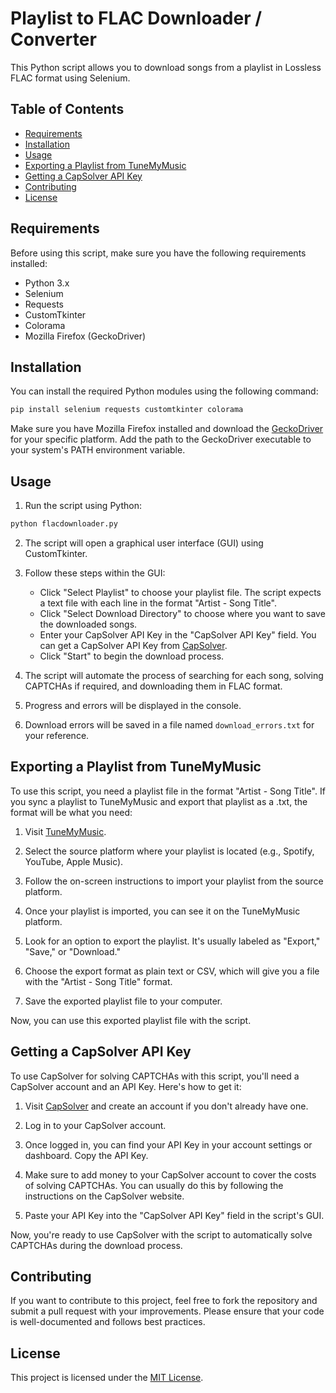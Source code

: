 # Playlist to FLAC Downloader / Converter

This Python script allows you to download songs from a playlist in Lossless FLAC format using Selenium.

## Table of Contents
- [Requirements](#requirements)
- [Installation](#installation)
- [Usage](#usage)
- [Exporting a Playlist from TuneMyMusic](#exporting-a-playlist-from-tunemymusic)
- [Getting a CapSolver API Key](#getting-a-capsolver-api-key)
- [Contributing](#contributing)
- [License](#license)

## Requirements

Before using this script, make sure you have the following requirements installed:
- Python 3.x
- Selenium
- Requests
- CustomTkinter
- Colorama
- Mozilla Firefox (GeckoDriver)

## Installation

You can install the required Python modules using the following command:

```bash
pip install selenium requests customtkinter colorama
```

Make sure you have Mozilla Firefox installed and download the [GeckoDriver](https://github.com/mozilla/geckodriver/releases) for your specific platform. Add the path to the GeckoDriver executable to your system's PATH environment variable.

## Usage

1. Run the script using Python:

```bash
python flacdownloader.py
```

2. The script will open a graphical user interface (GUI) using CustomTkinter.

3. Follow these steps within the GUI:
   - Click "Select Playlist" to choose your playlist file. The script expects a text file with each line in the format "Artist - Song Title".
   - Click "Select Download Directory" to choose where you want to save the downloaded songs.
   - Enter your CapSolver API Key in the "CapSolver API Key" field. You can get a CapSolver API Key from [CapSolver](https://capsolver.com/).
   - Click "Start" to begin the download process.

4. The script will automate the process of searching for each song, solving CAPTCHAs if required, and downloading them in FLAC format.

5. Progress and errors will be displayed in the console.

6. Download errors will be saved in a file named `download_errors.txt` for your reference.

## Exporting a Playlist from TuneMyMusic

To use this script, you need a playlist file in the format "Artist - Song Title". If you sync a playlist to TuneMyMusic and export that playlist as a .txt, the format will be what you need:

1. Visit [TuneMyMusic](https://www.tunemymusic.com/).

2. Select the source platform where your playlist is located (e.g., Spotify, YouTube, Apple Music).

3. Follow the on-screen instructions to import your playlist from the source platform.

4. Once your playlist is imported, you can see it on the TuneMyMusic platform.

5. Look for an option to export the playlist. It's usually labeled as "Export," "Save," or "Download."

6. Choose the export format as plain text or CSV, which will give you a file with the "Artist - Song Title" format.

7. Save the exported playlist file to your computer.

Now, you can use this exported playlist file with the script.

## Getting a CapSolver API Key

To use CapSolver for solving CAPTCHAs with this script, you'll need a CapSolver account and an API Key. Here's how to get it:

1. Visit [CapSolver](https://capsolver.com/) and create an account if you don't already have one.

2. Log in to your CapSolver account.

3. Once logged in, you can find your API Key in your account settings or dashboard. Copy the API Key.

4. Make sure to add money to your CapSolver account to cover the costs of solving CAPTCHAs. You can usually do this by following the instructions on the CapSolver website.

5. Paste your API Key into the "CapSolver API Key" field in the script's GUI.

Now, you're ready to use CapSolver with the script to automatically solve CAPTCHAs during the download process.

## Contributing

If you want to contribute to this project, feel free to fork the repository and submit a pull request with your improvements. Please ensure that your code is well-documented and follows best practices.

## License

This project is licensed under the [MIT License](LICENSE).
